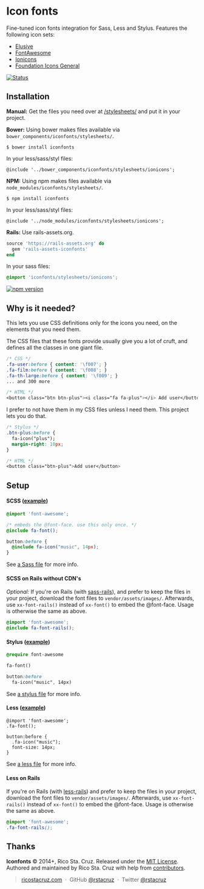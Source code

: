 # Icon fonts

Fine-tuned icon fonts integration for Sass, Less and Stylus. Features the following icon sets:

 * [Elusive](http://shoestrap.org/downloads/elusive-icons-webfont/)
 * [FontAwesome](http://fontawesome.io)
 * [Ionicons](http://ionicons.com)
 * [Foundation Icons General](http://zurb.com/playground/foundation-icon-fonts-3)

[![Status](https://travis-ci.org/rstacruz/iconfonts.svg?branch=master)](https://travis-ci.org/rstacruz/iconfonts)

Installation
------------

__Manual:__ Get the files you need over at [/stylesheets/](stylesheets) and put it in your 
project.

__Bower:__ Using bower makes files available via `bower_components/iconfonts/stylesheets/`.

    $ bower install iconfonts

In your less/sass/styl files:

    @include '../bower_components/iconfonts/stylesheets/ionicons';

__NPM:__ Using npm makes files available via `node_modules/iconfonts/stylesheets/`.

    $ npm install iconfonts

In your less/sass/styl files:

    @include '../node_modules/iconfonts/stylesheets/ionicons';

__Rails:__ Use rails-assets.org.

```ruby
source 'https://rails-assets.org' do
  gem 'rails-assets-iconfonts'
end
```

In your sass files:

```scss
@import 'iconfonts/stylesheets/ionicons';
```

[![npm version](https://badge.fury.io/js/iconfonts.svg)](https://npmjs.org/package/iconfonts "View this project on npm")

Why is it needed?
-----------------

This lets you use CSS definitions only for the icons you need, on the elements
that you need them.

The CSS files that these fonts provide usually give you a lot of cruft, and 
defines all the classes in one giant file.

```css
/* CSS */
.fa-user:before { content: '\f007'; }
.fa-film:before { content: '\f008'; }
.fa-th-large:before { content: '\f009'; }
... and 300 more

/* HTML */
<button class="btn btn-plus"><i class="fa fa-plus"></i> Add user</button>
```

I prefer to not have them in my CSS files unless I need them. This project lets 
you do that.

```css
/* Stylus */
.btn-plus:before {
  fa-icon("plus");
  margin-right: 10px;
}

/* HTML */
<button class="btn-plus">Add user</button>
```

Setup
-----

#### SCSS ([example](stylesheets/ionicons.scss))

``` scss
@import 'font-awesome';

/* embeds the @font-face. use this only once. */
@include fa-font();

button:before {
  @include fa-icon("music", 14px);
}
```

See [a Sass file](stylesheets/ionicons.scss) for more info.

#### SCSS on Rails without CDN's

*Optional:* If you're on Rails (with [sass-rails]), and prefer to keep the
files in your project, download the font files to `vendor/assets/images/`.
Afterwards, use `xx-font-rails()` instead of `xx-font()` to embed the
@font-face.  Usage is otherwise the same as above.

``` scss
@import 'font-awesome';
@include fa-font-rails();
```

#### Stylus ([example](stylesheets/ionicons.styl))

``` sass
@require font-awesome

fa-font()

button:before
  fa-icon("music", 14px)
```

See [a stylus file](stylesheets/ionicons.styl) for more info.

#### Less ([example](stylesheets/ionicons.less))

``` less
@import 'font-awesome';
.fa-font();

button:before {
  .fa-icon("music");
  font-size: 14px;
}
```

See [a less file](stylesheets/ionicons.less) for more info.

#### Less on Rails

If you're on Rails (with [less-rails]) and prefer to keep the files in your 
project, download the font files to `vendor/assets/images/`. Afterwards, use
`xx-font-rails()` instead of `xx-font()` to embed the @font-face.  Usage is 
otherwise the same as above.

``` scss
@import 'font-awesome';
.fa-font-rails();
```

[sass-rails]: https://github.com/rails/sass-rails
[less-rails]: https://github.com/metaskills/less-rails

## Thanks

**Iconfonts** © 2014+, Rico Sta. Cruz. Released under the [MIT License].<br>
Authored and maintained by Rico Sta. Cruz with help from [contributors].

> [ricostacruz.com](http://ricostacruz.com) &nbsp;&middot;&nbsp;
> GitHub [@rstacruz](https://github.com/rstacruz) &nbsp;&middot;&nbsp;
> Twitter [@rstacruz](https://twitter.com/rstacruz)

[MIT License]: http://mit-license.org/
[contributors]: http://github.com/rstacruz/iconfonts/contributors
